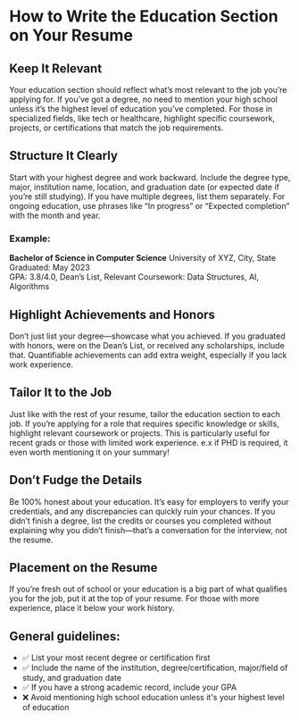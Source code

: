 # How to Write the Education Section on Your Resume

## Keep It Relevant

Your education section should reflect what’s most relevant to the job you’re applying for. If you’ve got a degree, no need to mention your high school unless it’s the highest level of education you’ve completed. For those in specialized fields, like tech or healthcare, highlight specific coursework, projects, or certifications that match the job requirements.

## Structure It Clearly

Start with your highest degree and work backward. Include the degree type, major, institution name, location, and graduation date (or expected date if you’re still studying). If you have multiple degrees, list them separately. For ongoing education, use phrases like “In progress” or “Expected completion” with the month and year.

### Example:

**Bachelor of Science in Computer Science**
University of XYZ, City, State  
Graduated: May 2023  
GPA: 3.8/4.0, Dean’s List, Relevant Coursework: Data Structures, AI, Algorithms

## Highlight Achievements and Honors

Don’t just list your degree—showcase what you achieved. If you graduated with honors, were on the Dean’s List, or received any scholarships, include that. Quantifiable achievements can add extra weight, especially if you lack work experience.

## Tailor It to the Job

Just like with the rest of your resume, tailor the education section to each job. If you’re applying for a role that requires specific knowledge or skills, highlight relevant coursework or projects. This is particularly useful for recent grads or those with limited work experience. e.x if PHD is required, it even worth mentioning it on your summary!

## Don’t Fudge the Details

Be 100% honest about your education. It’s easy for employers to verify your credentials, and any discrepancies can quickly ruin your chances. If you didn’t finish a degree, list the credits or courses you completed without explaining why you didn’t finish—that’s a conversation for the interview, not the resume.

## Placement on the Resume

If you’re fresh out of school or your education is a big part of what qualifies you for the job, put it at the top of your resume. For those with more experience, place it below your work history.

## General guidelines:

- ✅ List your most recent degree or certification first
- ✅ Include the name of the institution, degree/certification, major/field of study, and graduation date
- ✅ If you have a strong academic record, include your GPA
- ❌ Avoid mentioning high school education unless it's your highest level of education

